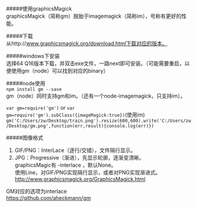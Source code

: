 #####使用graphicsMagick  
graphicsMagick（简称gm）脱胎于imagemagick（简称im），号称有更好的性能。  

#####下载  
从http://www.graphicsmagick.org/download.html下载对应的版本。  

#####windows下安装  
选择64 Q16版本下载，并双击exe文件，一路next即可安装。（可能需要重启，以便使用gm（node）可以找到对应的binary）    

#####node使用  
`npm install gm --save`  
gm（node）同时支持gm和im。（还有一个node-imagemagick，只支持im）。  

`var gm=require('gm')` or `var gm=require('gm').subClass({imageMagick:true})`(使用im)  
`gm('C:/Users/zw/Desktop/train.png').resize(600,600).write('C:/Users/zw/Desktop/gm.png',function(err,result){console.log(err)})`

#####图像格式
1. GIF/PNG：InterLace（逐行/交错），文件隔行显示。  
2. JPG：Progressive（渐进），先显示轮廓，逐渐变清晰。  
graphicsMagic有 -interlace ，默认None。  
使用Line，对GIF/PNG实现隔行显示，或者对PNG实现渐进式。  
http://www.graphicsmagick.org/GraphicsMagick.html  
  
GM对应的选项为interlace  
https://github.com/aheckmann/gm




